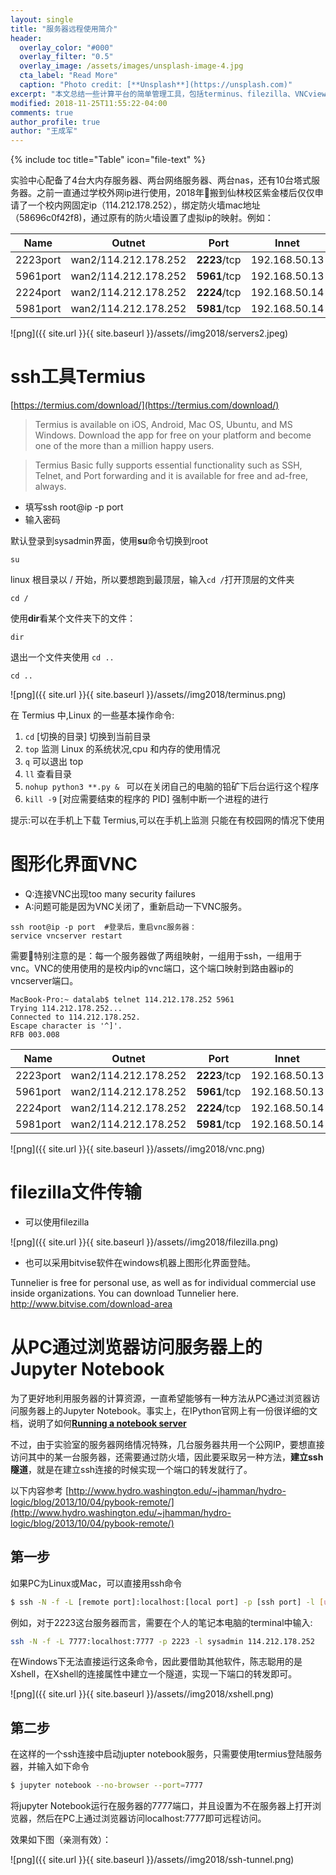 ```yaml
---
layout: single
title: "服务器远程使用简介"
header:
  overlay_color: "#000"
  overlay_filter: "0.5"
  overlay_image: /assets/images/unsplash-image-4.jpg
  cta_label: "Read More"
  caption: "Photo credit: [**Unsplash**](https://unsplash.com)"
excerpt: "本文总结一些计算平台的简单管理工具，包括terminus、filezilla、VNCviewer，并介绍建立ssh隧道使用jupyter notebook的实现方法。"
modified: 2018-11-25T11:55:22-04:00
comments: true
author_profile: true
author: "王成军"
---
```


{% include toc title="Table" icon="file-text" %}


实验中心配备了4台大内存服务器、两台网络服务器、两台nas，还有10台塔式服务器。之前一直通过学校外网ip进行使用，2018年搬到仙林校区紫金楼后仅仅申请了一个校内网固定ip（114.212.178.252），绑定防火墙mac地址（58696c0f42f8)，通过原有的防火墙设置了虚拟ip的映射。例如：

| Name | Outnet | Port|Innet |Port |
| - | :-: | :-: | :-: |-: |
|2223port|wan2/114.212.178.252|	**2223**/tcp	|192.168.50.13	|22/tcp|
|5961port	|wan2/114.212.178.252|	**5961**/tcp	|192.168.50.13	|5901/tcp|
|2224port|wan2/114.212.178.252|	**2224**/tcp	|192.168.50.14	|22/tcp|
|5981port	|wan2/114.212.178.252|	**5981**/tcp	|192.168.50.14	|5901/tcp|

![png]({{ site.url }}{{ site.baseurl }}/assets//img2018/servers2.jpeg)

# ssh工具Termius

[https://termius.com/download/](https://termius.com/download/)

> Termius is available on iOS, Android, Mac OS, Ubuntu, and MS Windows. Download the app for free on your platform and become one of the more than a million happy users.

> Termius Basic fully supports essential functionality such as SSH, Telnet, and Port forwarding and it is available for free and ad-free, always.

- 填写ssh root@ip -p port  
- 输入密码

默认登录到sysadmin界面，使用**su**命令切换到root

```
su
```


linux 根目录以 / 开始，所以要想跑到最顶层，输入`cd /`打开顶层的文件夹


```
cd /
```

使用**dir**看某个文件夹下的文件：

```
dir
```

退出一个文件夹使用 `cd ..`


```
cd ..
```

![png]({{ site.url }}{{ site.baseurl }}/assets//img2018/terminus.png)

在 Termius 中,Linux 的一些基本操作命令:

1. `cd` [切换的目录] 切换到当前目录
2. `top` 监测 Linux 的系统状况,cpu 和内存的使用情况
3. `q` 可以退出 top
4. `ll` 查看目录
5. `nohup python3 **.py & ` 可以在关闭自己的电脑的铅矿下后台运行这个程序
6. `kill -9` [对应需要结束的程序的 PID] 强制中断一个进程的进行

提示:可以在手机上下载 Termius,可以在手机上监测 只能在有校园网的情况下使用


# 图形化界面VNC

- Q:连接VNC出现too many security failures
- A:问题可能是因为VNC关闭了，重新启动一下VNC服务。

```
ssh root@ip -p port  #登录后，重启vnc服务器：
service vncserver restart
```

需要特别注意的是：每一个服务器做了两组映射，一组用于ssh，一组用于vnc。VNC的使用使用的是校内ip的vnc端口，这个端口映射到路由器ip的vncserver端口。

    MacBook-Pro:~ datalab$ telnet 114.212.178.252 5961
    Trying 114.212.178.252...
    Connected to 114.212.178.252.
    Escape character is '^]'.
    RFB 003.008


| Name | Outnet | Port|Innet |Port |
| - | :-: | :-: | :-: |-: |
|2223port|wan2/114.212.178.252|	**2223**/tcp	|192.168.50.13	|22/tcp|
|5961port	|wan2/114.212.178.252|	**5961**/tcp	|192.168.50.13	|5901/tcp|
|2224port|wan2/114.212.178.252|	**2224**/tcp	|192.168.50.14	|22/tcp|
|5981port	|wan2/114.212.178.252|	**5981**/tcp	|192.168.50.14	|5901/tcp|

![png]({{ site.url }}{{ site.baseurl }}/assets//img2018/vnc.png)

# filezilla文件传输

- 可以使用filezilla

![png]({{ site.url }}{{ site.baseurl }}/assets//img2018/filezilla.png)


- 也可以采用bitvise软件在windows机器上图形化界面登陆。

Tunnelier is free for personal use, as well as for individual commercial use inside organizations. You can download Tunnelier here. http://www.bitvise.com/download-area



# 从PC通过浏览器访问服务器上的Jupyter Notebook

为了更好地利用服务器的计算资源，一直希望能够有一种方法从PC通过浏览器访问服务器上的Jupyter Notebook。事实上，在IPython官网上有一份很详细的文档，说明了如何[**Running a notebook server**](https://ipython.org/ipython-doc/2/notebook/public_server.html)


不过，由于实验室的服务器网络情况特殊，几台服务器共用一个公网IP，要想直接访问其中的某一台服务器，还需要通过防火墙，因此要采取另一种方法，**建立ssh隧道**，就是在建立ssh连接的时候实现一个端口的转发就行了。

以下内容参考
[http://www.hydro.washington.edu/~jhamman/hydro-logic/blog/2013/10/04/pybook-remote/](http://www.hydro.washington.edu/~jhamman/hydro-logic/blog/2013/10/04/pybook-remote/)

## 第一步

如果PC为Linux或Mac，可以直接用ssh命令

``` bash
$ ssh -N -f -L [remote port]:localhost:[local port] -p [ssh port] -l [username] [公网IP]
```

例如，对于2223这台服务器而言，需要在个人的笔记本电脑的terminal中输入:

```bash
ssh -N -f -L 7777:localhost:7777 -p 2223 -l sysadmin 114.212.178.252  
```

在Windows下无法直接运行这条命令，因此要借助其他软件，陈志聪用的是Xshell，在Xshell的连接属性中建立一个隧道，实现一下端口的转发即可。

![png]({{ site.url }}{{ site.baseurl }}/assets//img2018/xshell.png)


## 第二步

在这样的一个ssh连接中启动jupter notebook服务，只需要使用termius登陆服务器，并输入如下命令

``` bash
$ jupyter notebook --no-browser --port=7777
```

将jupyter Notebook运行在服务器的7777端口，并且设置为不在服务器上打开浏览器，然后在PC上通过浏览器访问localhost:7777即可远程访问。

效果如下图（亲测有效）：

![png]({{ site.url }}{{ site.baseurl }}/assets//img2018/ssh-tunnel.png)
